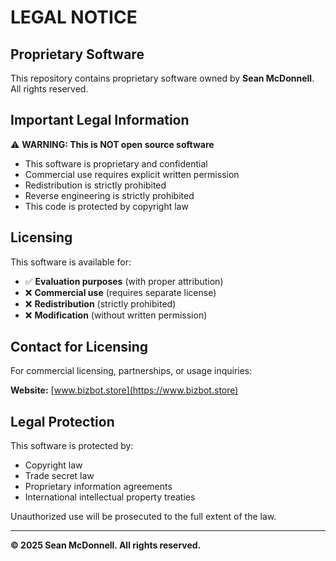 # LEGAL NOTICE

## Proprietary Software

This repository contains proprietary software owned by **Sean McDonnell**. All rights reserved.

## Important Legal Information

⚠️ **WARNING: This is NOT open source software**

- This software is proprietary and confidential
- Commercial use requires explicit written permission
- Redistribution is strictly prohibited
- Reverse engineering is strictly prohibited
- This code is protected by copyright law

## Licensing

This software is available for:
- ✅ **Evaluation purposes** (with proper attribution)
- ❌ **Commercial use** (requires separate license)
- ❌ **Redistribution** (strictly prohibited)
- ❌ **Modification** (without written permission)

## Contact for Licensing

For commercial licensing, partnerships, or usage inquiries:

**Website:** [www.bizbot.store](https://www.bizbot.store)

## Legal Protection

This software is protected by:
- Copyright law
- Trade secret law
- Proprietary information agreements
- International intellectual property treaties

Unauthorized use will be prosecuted to the full extent of the law.

---

**© 2025 Sean McDonnell. All rights reserved.**


